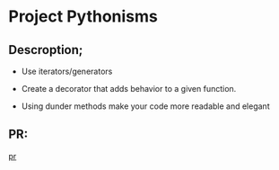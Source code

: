 # Project Pythonisms

## Descroption;

- Use iterators/generators

- Create a decorator that adds behavior to a given function.

- Using dunder methods make your code more readable and elegant

## PR:

[pr](https://github.com/hayabalasmeh/pythonisms/pull/1)